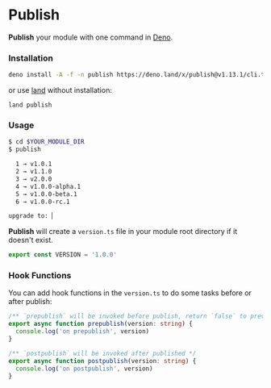 # Publish

**Publish** your module with one command in [Deno](https://deno.land).

### Installation

```bash
deno install -A -f -n publish https://deno.land/x/publish@v1.13.1/cli.ts
```

or use [land](https://deno.land/x/land) without installation:

```
land publish
```

### Usage

```bash
$ cd $YOUR_MODULE_DIR
$ publish

  1 → v1.0.1
  2 → v1.1.0
  3 → v2.0.0
  4 → v1.0.0-alpha.1
  5 → v1.0.0-beta.1
  6 → v1.0.0-rc.1

upgrade to: ▏
```

**Publish** will create a `version.ts` file in your module root directory if it doesn't exist.

```ts
export const VERSION = '1.0.0'
```

### Hook Functions

You can add hook functions in the `version.ts` to do some tasks before or after publish:

```ts
/** `prepublish` will be invoked before publish, return `false` to prevent the publish */
export async function prepublish(version: string) {
  console.log('on prepublish', version)
}

/** `postpublish` will be invoked after published */
export async function postpublish(version: string) {
  console.log('on postpublish', version)
}
```
